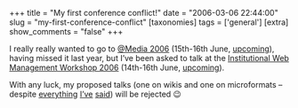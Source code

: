+++
title = "My first conference conflict!"
date = "2006-03-06 22:44:00"
slug = "my-first-conference-conflict"
[taxonomies]
tags = ['general']
[extra]
show_comments = "false"
+++

I really really wanted to go to [@Media 2006](http://www.vivabit.com/atmedia2006/) (15th-16th June, [upcoming](http://upcoming.org/event/48899/ "@Media 2006 on upcoming.org")), having missed it last year, but I’ve been asked to talk at the [Institutional Web Management Workshop 2006](http://www.ukoln.ac.uk/web-focus/events/workshops/webmaster-2006/) (14th-16th June, [upcoming](http://upcoming.org/event/61789 "IWMW 2006 on upcoming.org")).

With any luck, my proposed talks (one on wikis and one on microformats – despite [everything](http://philwilson.org/blog/2005/05/can-someone-explain-microformats-to-me.html "Can someone explain microformats to me?") [I’ve](http://philwilson.org/blog/2005/06/microformats-and-aggregation.html "Microformats and aggregation") [said](http://philwilson.org/blog/2005/11/microformats-understood.html "Microformats understood")) will be rejected 😉
